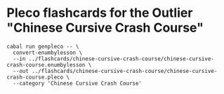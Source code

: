 # Pleco flashcards for the Outlier "Chinese Cursive Crash Course" 

```
cabal run genpleco -- \
  convert-enumbylesson \
  --in ../flashcards/chinese-cursive-crash-course/chinese-cursive-crash-course.enumbylesson \
  --out ../flashcards/chinese-cursive-crash-course/chinese-cursive-crash-course.pleco \
  --category 'Chinese Cursive Crash Course'
```

